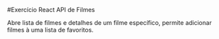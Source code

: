 #Exercício React API de Filmes
 
Abre lista de filmes e detalhes de um filme específico, permite adicionar filmes à uma lista de favoritos.

